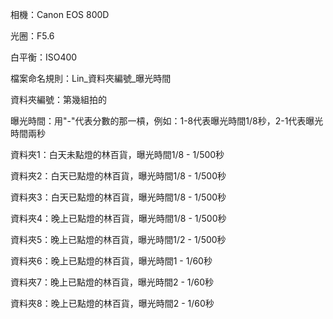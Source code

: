 相機：Canon EOS 800D

光圈：F5.6

白平衡：ISO400


檔案命名規則：Lin_資料夾編號_曝光時間

資料夾編號：第幾組拍的

曝光時間：用"-"代表分數的那一槓，例如：1-8代表曝光時間1/8秒，2-1代表曝光時間兩秒


資料夾1：白天未點燈的林百貨，曝光時間1/8 - 1/500秒

資料夾2：白天已點燈的林百貨，曝光時間1/8 - 1/500秒

資料夾3：白天已點燈的林百貨，曝光時間1/8 - 1/500秒

資料夾4：晚上已點燈的林百貨，曝光時間1/8 - 1/500秒

資料夾5：晚上已點燈的林百貨，曝光時間1/2 - 1/500秒

資料夾6：晚上已點燈的林百貨，曝光時間1 - 1/60秒

資料夾7：晚上已點燈的林百貨，曝光時間2 - 1/60秒

資料夾8：晚上已點燈的林百貨，曝光時間2 - 1/60秒
